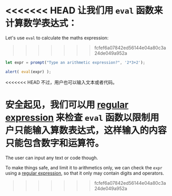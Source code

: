 <<<<<<< HEAD
让我们用 `eval` 函数来计算数学表达式：
=======
Let's use `eval` to calculate the maths expression:
>>>>>>> fcfef6a07842ed56144e04a80c3a24de049a952a

```js demo run
let expr = prompt("Type an arithmetic expression?", '2*3+2');

alert( eval(expr) );
```

<<<<<<< HEAD
不过，用户也可以输入文本或者代码。

安全起见，我们可以用 [regular expression](info:regular-expressions) 来检查 `eval` 函数以限制用户只能输入算数表达式，这样输入的内容只能包含数字和运算符。
=======
The user can input any text or code though.

To make things safe, and limit it to arithmetics only, we can check the `expr` using a [regular expression](info:regular-expressions), so that it only may contain digits and operators.
>>>>>>> fcfef6a07842ed56144e04a80c3a24de049a952a
